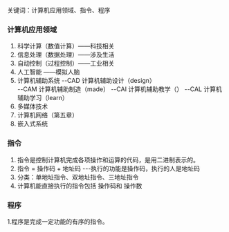 关键词：计算机应用领域、指令、程序

<h3>计算机应用领域</h3>

1. 科学计算（数值计算）——科技相关
2. 信息处理（数据处理）——涉及生活
3. 自动控制（过程控制）——工业相关
4. 人工智能           ——模拟人脑
5. 计算机辅助系统
--CAD  计算机辅助设计（design）			
--CAM  计算机辅助制造（made）
--CAI  计算机辅助教学（）
--CAL  计算机辅助学习（learn）
6. 多媒体技术
7. 计算机网络（第五章）
8. 嵌入式系统

<h3>指令</h3>

1. 指令是控制计算机完成各项操作和运算的代码，是用二进制表示的。
2. 指令 = 操作码 + 地址码
---执行的功能是操作码，执行的人是地址码
3. 分类：单地址指令、双地址指令、三地址指令
4. 计算机能直接执行的指令包括 操作码和 操作数

<h3>程序</h3>

1.程序是完成一定功能的有序的指令。
